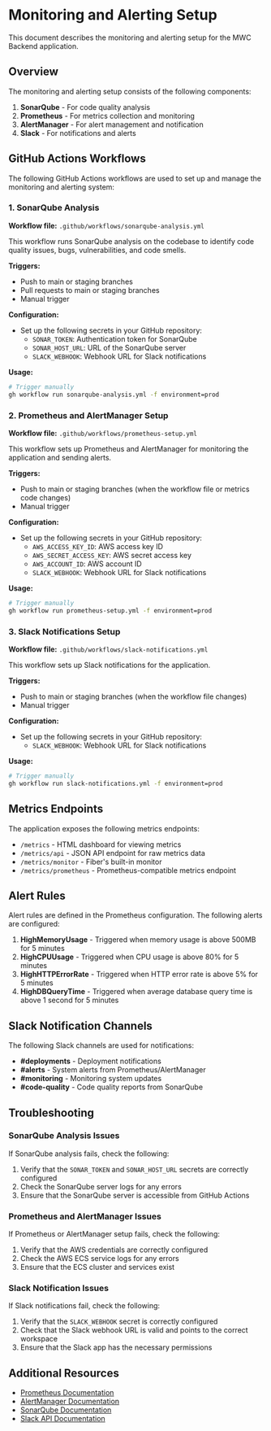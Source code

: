 # Monitoring and Alerting Setup

This document describes the monitoring and alerting setup for the MWC Backend application.

## Overview

The monitoring and alerting setup consists of the following components:

1. **SonarQube** - For code quality analysis
2. **Prometheus** - For metrics collection and monitoring
3. **AlertManager** - For alert management and notification
4. **Slack** - For notifications and alerts

## GitHub Actions Workflows

The following GitHub Actions workflows are used to set up and manage the monitoring and alerting system:

### 1. SonarQube Analysis

**Workflow file:** `.github/workflows/sonarqube-analysis.yml`

This workflow runs SonarQube analysis on the codebase to identify code quality issues, bugs, vulnerabilities, and code smells.

**Triggers:**
- Push to main or staging branches
- Pull requests to main or staging branches
- Manual trigger

**Configuration:**
- Set up the following secrets in your GitHub repository:
  - `SONAR_TOKEN`: Authentication token for SonarQube
  - `SONAR_HOST_URL`: URL of the SonarQube server
  - `SLACK_WEBHOOK`: Webhook URL for Slack notifications

**Usage:**
```bash
# Trigger manually
gh workflow run sonarqube-analysis.yml -f environment=prod
```

### 2. Prometheus and AlertManager Setup

**Workflow file:** `.github/workflows/prometheus-setup.yml`

This workflow sets up Prometheus and AlertManager for monitoring the application and sending alerts.

**Triggers:**
- Push to main or staging branches (when the workflow file or metrics code changes)
- Manual trigger

**Configuration:**
- Set up the following secrets in your GitHub repository:
  - `AWS_ACCESS_KEY_ID`: AWS access key ID
  - `AWS_SECRET_ACCESS_KEY`: AWS secret access key
  - `AWS_ACCOUNT_ID`: AWS account ID
  - `SLACK_WEBHOOK`: Webhook URL for Slack notifications

**Usage:**
```bash
# Trigger manually
gh workflow run prometheus-setup.yml -f environment=prod
```

### 3. Slack Notifications Setup

**Workflow file:** `.github/workflows/slack-notifications.yml`

This workflow sets up Slack notifications for the application.

**Triggers:**
- Push to main or staging branches (when the workflow file changes)
- Manual trigger

**Configuration:**
- Set up the following secrets in your GitHub repository:
  - `SLACK_WEBHOOK`: Webhook URL for Slack notifications

**Usage:**
```bash
# Trigger manually
gh workflow run slack-notifications.yml -f environment=prod
```

## Metrics Endpoints

The application exposes the following metrics endpoints:

- `/metrics` - HTML dashboard for viewing metrics
- `/metrics/api` - JSON API endpoint for raw metrics data
- `/metrics/monitor` - Fiber's built-in monitor
- `/metrics/prometheus` - Prometheus-compatible metrics endpoint

## Alert Rules

Alert rules are defined in the Prometheus configuration. The following alerts are configured:

1. **HighMemoryUsage** - Triggered when memory usage is above 500MB for 5 minutes
2. **HighCPUUsage** - Triggered when CPU usage is above 80% for 5 minutes
3. **HighHTTPErrorRate** - Triggered when HTTP error rate is above 5% for 5 minutes
4. **HighDBQueryTime** - Triggered when average database query time is above 1 second for 5 minutes

## Slack Notification Channels

The following Slack channels are used for notifications:

- **#deployments** - Deployment notifications
- **#alerts** - System alerts from Prometheus/AlertManager
- **#monitoring** - Monitoring system updates
- **#code-quality** - Code quality reports from SonarQube

## Troubleshooting

### SonarQube Analysis Issues

If SonarQube analysis fails, check the following:

1. Verify that the `SONAR_TOKEN` and `SONAR_HOST_URL` secrets are correctly configured
2. Check the SonarQube server logs for any errors
3. Ensure that the SonarQube server is accessible from GitHub Actions

### Prometheus and AlertManager Issues

If Prometheus or AlertManager setup fails, check the following:

1. Verify that the AWS credentials are correctly configured
2. Check the AWS ECS service logs for any errors
3. Ensure that the ECS cluster and services exist

### Slack Notification Issues

If Slack notifications fail, check the following:

1. Verify that the `SLACK_WEBHOOK` secret is correctly configured
2. Check that the Slack webhook URL is valid and points to the correct workspace
3. Ensure that the Slack app has the necessary permissions

## Additional Resources

- [Prometheus Documentation](https://prometheus.io/docs/introduction/overview/)
- [AlertManager Documentation](https://prometheus.io/docs/alerting/latest/alertmanager/)
- [SonarQube Documentation](https://docs.sonarqube.org/latest/)
- [Slack API Documentation](https://api.slack.com/messaging/webhooks)